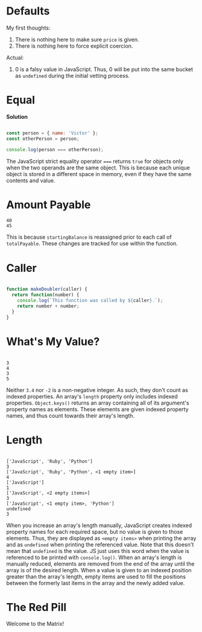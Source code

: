 # Defaults

My first thoughts:
1. There is nothing here to make sure `price` is given.
2. There is nothing here to force explicit coercion.

Actual:
1. 0 is a falsy value in JavaScript. Thus, 0 will be put into the same bucket as `undefined` during the initial vetting process.

# Equal

**Solution**
```javascript

const person = { name: 'Victor' };
const otherPerson = person;

console.log(person === otherPerson);

```

The JavaScript strict equality operator `===` returns `true` for objects only when the two operands are the same object. This is because each unique object is stored in a different space in memory, even if they have the same contents and value.

# Amount Payable

```
40
45
```

This is because `startingBalance` is reassigned prior to each call of `totalPayable`. These changes are tracked for use within the function.

# Caller

```javascript

function makeDoubler(caller) {
  return function(number) {
    console.log(`This function was called by ${caller}.`);
    return number + number;
  }
}

```

# What's My Value?

```

3
4
3
5

```

Neither `3.4` nor `-2` is a non-negative integer. As such, they don't count as indexed properties. An array's `length` property only includes indexed properties. `Object.keys()` returns an array containing all of its argument's property names as elements. These elements are given indexed property names, and thus count towards their array's length.

# Length

```

['JavaScript', 'Ruby', 'Python']
3
['JavaScript', 'Ruby', 'Python', <1 empty item>]
4
['JavaScript']
1
['JavaScript', <2 empty items>]
3
['JavaScript', <1 empty item>, 'Python']
undefined
3

```

When you increase an array's length manually, JavaScript creates indexed property names for each required space, but no value is given to those elements. Thus, they are displayed as `<empty items>` when printing the array and as `undefined` when printing the referenced value. Note that this doesn't mean that `undefined` is the value. JS just uses this word when the value is referenced to be printed with `console.log()`. When an array's length is manually reduced, elements are removed from the end of the array until the array is of the desired length. When a value is given to an indexed position greater than the array's length, empty items are used to fill the positions between the formerly last items in the array and the newly added value.

# The Red Pill

Welcome
to
the
Matrix!
